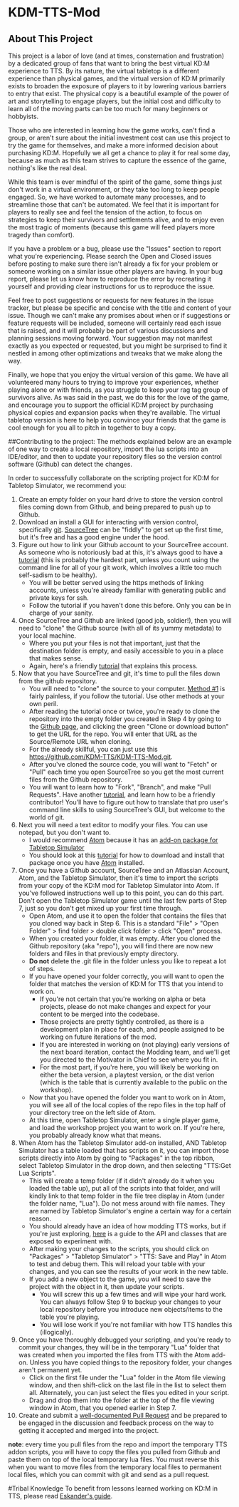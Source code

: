 # KDM-TTS-Mod

## About This Project
This project is a labor of love (and at times, consternation and frustration) by a dedicated group of fans that want to bring the best virtual KD:M experience to TTS. By its nature, the virtual tabletop is a different experience than physical games, and the virtual version of KD:M primarily exists to broaden the exposure of players to it by lowering various barriers to entry that exist. The physical copy is a beautiful example of the power of art and storytelling to engage players, but the initial cost and difficulty to learn all of the moving parts can be too much for many beginners or hobbyists.

Those who are interested in learning how the game works, can't find a group, or aren't sure about the initial investment cost can use this project to try the game for themselves, and make a more informed decision about purchasing KD:M. Hopefully we all get a chance to play it for real some day, because as much as this team strives to capture the essence of the game, nothing's like the real deal.

While this team is ever mindful of the spirit of the game, some things just don't work in a virtual environment, or they take too long to keep people engaged. So, we have worked to automate many processes, and to streamline those that can't be automated. We feel that it is important for players to really see and feel the tension of the action, to focus on strategies to keep their survivors and settlements alive, and to enjoy even the most tragic of moments (because this game will feed players more tragedy than comfort).

If you have a problem or a bug, please use the "Issues" section to report what you're experiencing. Please search the Open and Closed issues before posting to make sure there isn't already a fix for your problem or someone working on a similar issue other players are having. In your bug report, please let us know how to reproduce the error by recreating it yourself and providing clear instructions for us to reproduce the issue.

Feel free to post suggestions or requests for new features in the issue tracker, but please be specific and concise with the title and content of your issue. Though we can't make any promises about when or if suggestions or feature requests will be included, someone will certainly read each issue that is raised, and it will probably be part of various discussions and planning sessions moving forward. Your suggestion may not manifest exactly as you expected or requested, but you might be surprised to find it nestled in among other optimizations and tweaks that we make along the way.

Finally, we hope that you enjoy the virtual version of this game. We have all volunteered many hours to trying to improve your experiences, whether playing alone or with friends, as you struggle to keep your rag tag group of survivors alive. As was said in the past, we do this for the love of the game, and encourage you to support the official KD:M project by purchasing physical copies and expansion packs when they're available. The virtual tabletop version is here to help you convince your friends that the game is cool enough for you all to pitch in together to buy a copy.


##Contributing to the project:
The methods explained below are an example of one way to create a local repository, import the lua scripts into an IDE/editor, and then to update your repository files so the version control software (Github) can detect the changes.

In order to successfully collaborate on the scripting project for KD:M for Tabletop Simulator, we recommend you:
 1. Create an empty folder on your hard drive to store the version control files coming down from Github, and being prepared to push up to Github.
 2. Download an install a GUI for interacting with version control, specifically [git](https://git-for-windows.github.io/).  [SourceTree](https://www.sourcetreeapp.com/) can be "fiddly" to get set up the first time, but it's free and has a good engine under the hood.
 3. Figure out how to link your Github account to your SourceTree account.  As someone who is notoriously bad at this, it's always good to have a [tutorial](https://www.atlassian.com/git/tutorials/install-git/mac-os-x) (this is probably the hardest part, unless you count using the command line for all of your git work, which involves a little too much self-sadism to be healthy).
     * You will be better served using the https methods of linking accounts, unless you're already familiar with generating public and private keys for ssh.
     * Follow the tutorial if you haven't done this before. Only you can be in charge of your sanity.
 4. Once SourceTree and Github are linked (good job, soldier!), then you will need to "clone" the Github source (with all of its yummy metadata) to your local machine.
     * Where you put your files is not that important, just that the destination folder is empty, and easily accessible to you in a place that makes sense.
     * Again, here's a friendly [tutorial](https://github.com/GSoft-SharePoint/Dynamite/wiki/Git-step-by-step:-Part-1) that explains this process.
 5. Now that you have SourceTree and git, it's time to pull the files down from the github repository.
     * You will need to "clone" the source to your computer. [Method #1](https://confluence.atlassian.com/sourcetreekb/clone-a-repository-into-sourcetree-780870050.html#ClonearepositoryintoSourceTree-Method#1-DirectlythroughtheSourceTree'sMainUI) is fairly painless, if you follow the tutorial. Use other methods at your own peril.
     * After reading the tutorial once or twice, you're ready to clone the repository into the empty folder you created in Step 4 by going to the [Github page](https://github.com/KDM-TTS/KDM-TTS-Mod), and clicking the green "Clone or download button" to get the URL for the repo. You will enter that URL as the Source/Remote URL when cloning.
     * For the already skillful, you can just use this https://github.com/KDM-TTS/KDM-TTS-Mod.git.
     * After you've cloned the source code, you will want to "Fetch" or "Pull" each time you open SourceTree so you get the most current files from the Github repository.
     * You will want to learn how to "Fork", "Branch", and make "Pull Requests". Have another [tutorial](https://gist.github.com/Chaser324/ce0505fbed06b947d962), and learn how to be a friendly contributor! You'll have to figure out how to translate that pro user's command line skills to using SourceTree's GUI, but welcome to the world of git.
 6. Next you will need a text editor to modify your files.  You can use notepad, but you don't want to.
     * I would recommend [Atom](https://atom.io/) because it has an [add-on package for Tabletop Simulator](https://atom.io/packages/tabletopsimulator-lua)
     * You should look at this [tutorial](http://berserk-games.com/knowledgebase/atom-editor-plugin/) for how to download and install that package once you have [Atom](https://atom.io/) installed.
 7. Once you have a Github account, SourceTree and an Atlassian Account, Atom, and the Tabletop Simulator, then it's time to import the scripts from your copy of the KD:M mod for Tabletop Simulator into Atom. If you've followed instructions well up to this point, you can do this part. Don't open the Tabletop Simulator game until the last few parts of Step 7, just so you don't get mixed up your first time through.
     * Open Atom, and use it to open the folder that contains the files that you cloned way back in Step 6. This is a standard "File" > "Open Folder" > find folder > double click folder > click "Open" process.
     * When you created your folder, it was empty.  After you cloned the Github repository (aka "repo"), you will find there are now new folders and files in that previously empty directory.
     * **Do not** delete the .git file in the folder unless you like to repeat a lot of steps.
     * If you have opened your folder correctly, you will want to open the folder that matches the version of KD:M for TTS that you intend to work on.  
         * If you're not certain that you're working on alpha or beta projects, please do not make changes and expect for your content to be merged into the codebase.  
         * Those projects are pretty tightly controlled, as there is a development plan in place for each, and people assigned to be working on future iterations of the mod.
         * If you are interested in working on (not playing) early versions of the next board iteration, contact the Modding team, and we'll get you directed to the Motivator in Chief to see where you fit in.
         * For the most part, if you're here, you will likely be working on either the beta version, a playtest version, or the dist verion (which is the table that is currently available to the public on the workshop).
     * Now that you have opened the folder you want to work on in Atom, you will see all of the local copies of the repo files in the top half of your directory tree on the left side of Atom.
     * At this time, open Tabletop Simulator, enter a single player game, and load the workshop project you want to work on. If you're here, you probably already know what that means.
 8. When Atom has the Tabletop Simulator add-on installed, AND Tabletop Simulator has a table loaded that has scripts on it, you can import those scripts directly into Atom by going to "Packages" in the top ribbon, select Tabletop Simulator in the drop down, and then selecting "TTS:Get Lua Scripts".
     * This will create a temp folder (if it didn't already do it when you loaded the table up), put all of the scripts into that folder, and will kindly link to that temp folder in the file tree display in Atom (under the folder name, "Lua").  Do not mess around with file names.  They are named by Tabletop Simulator's engine a certain way for a certain reason.
     * You should already have an idea of how modding TTS works, but if you're just exploring, [here](http://berserk-games.com/knowledgebase_category/scripting-guides/) is a guide to the API and classes that are exposed to experiment with.
     * After making your changes to the scripts, you should click on "Packages" > "Tabletop Simulator" > "TTS: Save and Play" in Atom to test and debug them.  This will reload your table with your changes, and you can see the results of your work in the new table.
     * If you add a new object to the game, you will need to save the project with the object in it, then update your scripts.
        * You will screw this up a few times and will wipe your hard work.  You can always follow Step 9 to backup your changes to your local repository before you introduce new objects/items to the table you're playing.
        * You will lose work if you're not familiar with how TTS handles this (illogically).
 9. Once you have thoroughly debugged your scripting, and you're ready to commit your changes, they will be in the temporary "Lua" folder that was created when you imported the files from TTS with the Atom add-on.  Unless you have copied things to the repository folder, your changes aren't permanent yet.
     * Click on the first file under the "Lua" folder in the Atom file viewing window, and then shift-click on the last file in the list to select them all.  Alternately, you can just select the files you edited in your script.
     * Drag and drop them into the folder at the top of the file viewing window in Atom, that you opened earlier in Step 7.
10. Create and submit a [well-documented Pull Request](https://github.com/blog/1943-how-to-write-the-perfect-pull-request) and be prepared to be engaged in the discussion and feedback process on the way to getting it accepted and merged into the project.

__note__: every time you pull files from the repo and import the temporary TTS addon scripts, you will have to copy the files you pulled from Github and paste them on top of the local temporary lua files.  You must reverse this when you want to move files from the temporary local files to permanent local files, which you can commit with git and send as a pull request.

#Tribal Knowledge
To benefit from lessons learned working on KD:M in TTS, please read [Eskander's guide](https://github.com/KDM-TTS/KDM-TTS-Mod/wiki/TTS-interactions-with-KD:M,-Tribal-Knowledge/).
